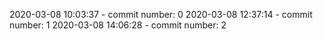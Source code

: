2020-03-08 10:03:37 - commit number: 0
2020-03-08 12:37:14 - commit number: 1
2020-03-08 14:06:28 - commit number: 2
